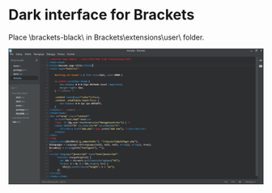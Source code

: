 # Dark interface for Brackets

Place \brackets-black\ in Brackets\extensions\user\ folder.

![Preview](https://raw.githubusercontent.com/Tymek/brackets-dark/master/preview.png)